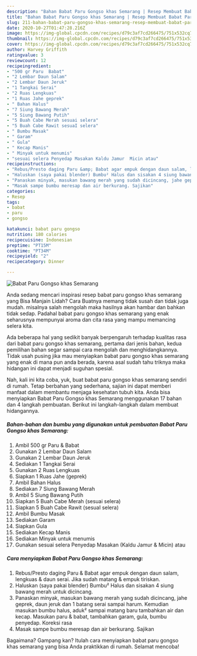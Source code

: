 ```yaml
---
description: "Bahan Babat Paru Gongso khas Semarang | Resep Membuat Babat Paru Gongso khas Semarang Yang Enak Dan Lezat"
title: "Bahan Babat Paru Gongso khas Semarang | Resep Membuat Babat Paru Gongso khas Semarang Yang Enak Dan Lezat"
slug: 211-bahan-babat-paru-gongso-khas-semarang-resep-membuat-babat-paru-gongso-khas-semarang-yang-enak-dan-lezat
date: 2020-10-27T01:47:28.216Z
image: https://img-global.cpcdn.com/recipes/d79c3af7cd266475/751x532cq70/babat-paru-gongso-khas-semarang-foto-resep-utama.jpg
thumbnail: https://img-global.cpcdn.com/recipes/d79c3af7cd266475/751x532cq70/babat-paru-gongso-khas-semarang-foto-resep-utama.jpg
cover: https://img-global.cpcdn.com/recipes/d79c3af7cd266475/751x532cq70/babat-paru-gongso-khas-semarang-foto-resep-utama.jpg
author: Harvey Griffith
ratingvalue: 3
reviewcount: 12
recipeingredient:
- "500 gr Paru  Babat"
- "2 Lembar Daun Salam"
- "2 Lembar Daun Jeruk"
- "1 Tangkai Serai"
- "2 Ruas Lengkuas"
- "1 Ruas Jahe geprek"
- " Bahan Halus"
- "7 Siung Bawang Merah"
- "5 Siung Bawang Putih"
- "5 Buah Cabe Merah sesuai selera"
- "5 Buah Cabe Rawit sesuaI selera"
- " Bumbu Masak"
- " Garam"
- " Gula"
- " Kecap Manis"
- " Minyak untuk menumis"
- "sesuai selera Penyedap Masakan Kaldu Jamur  Micin atau"
recipeinstructions:
- "Rebus/Presto daging Paru &amp; Babat agar empuk dengan daun salam, lengkuas &amp; daun serai. Jika sudah matang &amp; empuk tiriskan."
- "Haluskan (saya pakai blender) Bumbu² Halus dan sisakan 4 siung bawang merah untuk dicincang."
- "Panaskan minyak, masukan bawang merah yang sudah dicincang, jahe geprek, daun jeruk dan 1 batang serai sampai harum. Kemudian masukan bumbu halus, aduk² sampai matang baru tambahkan air dan kecap. Masukan paru &amp; babat, tambahkan garam, gula, bumbu penyedap. Koreksi rasa"
- "Masak sampe bumbu meresap dan air berkurang. Sajikan"
categories:
- Resep
tags:
- babat
- paru
- gongso

katakunci: babat paru gongso 
nutrition: 180 calories
recipecuisine: Indonesian
preptime: "PT15M"
cooktime: "PT34M"
recipeyield: "2"
recipecategory: Dinner

---
```



![Babat Paru Gongso khas Semarang](https://img-global.cpcdn.com/recipes/d79c3af7cd266475/751x532cq70/babat-paru-gongso-khas-semarang-foto-resep-utama.jpg)

Anda sedang mencari inspirasi resep babat paru gongso khas semarang yang Bisa Manjain Lidah? Cara Buatnya memang tidak susah dan tidak juga mudah. misalnya salah mengolah maka hasilnya akan hambar dan bahkan tidak sedap. Padahal babat paru gongso khas semarang yang enak seharusnya mempunyai aroma dan cita rasa yang mampu memancing selera kita.



Ada beberapa hal yang sedikit banyak berpengaruh terhadap kualitas rasa dari babat paru gongso khas semarang, pertama dari jenis bahan, kedua pemilihan bahan segar sampai cara mengolah dan menghidangkannya. Tidak usah pusing jika mau menyiapkan babat paru gongso khas semarang yang enak di mana pun anda berada, karena asal sudah tahu triknya maka hidangan ini dapat menjadi suguhan spesial.


Nah, kali ini kita coba, yuk, buat babat paru gongso khas semarang sendiri di rumah. Tetap berbahan yang sederhana, sajian ini dapat memberi manfaat dalam membantu menjaga kesehatan tubuh kita. Anda bisa menyiapkan Babat Paru Gongso khas Semarang menggunakan 17 bahan dan 4 langkah pembuatan. Berikut ini langkah-langkah dalam membuat hidangannya.

<!--inarticleads1-->

##### Bahan-bahan dan bumbu yang digunakan untuk pembuatan Babat Paru Gongso khas Semarang:

1. Ambil 500 gr Paru &amp; Babat
1. Gunakan 2 Lembar Daun Salam
1. Gunakan 2 Lembar Daun Jeruk
1. Sediakan 1 Tangkai Serai
1. Gunakan 2 Ruas Lengkuas
1. Siapkan 1 Ruas Jahe (geprek)
1. Ambil  Bahan Halus
1. Sediakan 7 Siung Bawang Merah
1. Ambil 5 Siung Bawang Putih
1. Siapkan 5 Buah Cabe Merah (sesuai selera)
1. Siapkan 5 Buah Cabe Rawit (sesuaI selera)
1. Ambil  Bumbu Masak
1. Sediakan  Garam
1. Siapkan  Gula
1. Sediakan  Kecap Manis
1. Sediakan  Minyak untuk menumis
1. Gunakan sesuai selera Penyedap Masakan (Kaldu Jamur &amp; Micin) atau




<!--inarticleads2-->

##### Cara menyiapkan Babat Paru Gongso khas Semarang:

1. Rebus/Presto daging Paru &amp; Babat agar empuk dengan daun salam, lengkuas &amp; daun serai. Jika sudah matang &amp; empuk tiriskan.
1. Haluskan (saya pakai blender) Bumbu² Halus dan sisakan 4 siung bawang merah untuk dicincang.
1. Panaskan minyak, masukan bawang merah yang sudah dicincang, jahe geprek, daun jeruk dan 1 batang serai sampai harum. Kemudian masukan bumbu halus, aduk² sampai matang baru tambahkan air dan kecap. Masukan paru &amp; babat, tambahkan garam, gula, bumbu penyedap. Koreksi rasa
1. Masak sampe bumbu meresap dan air berkurang. Sajikan




Bagaimana? Gampang kan? Itulah cara menyiapkan babat paru gongso khas semarang yang bisa Anda praktikkan di rumah. Selamat mencoba!
